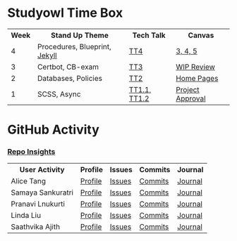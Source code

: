 # Studyowl Time Box
<table>
   <tr>
    <th>Week</th>
    <th>Stand Up Theme</th>
    <th>Tech Talk</th>
    <th>Canvas</th>
   </tr>
   <tr>
    <td>4</td>
    <td>Procedures, Blueprint, <a href="https://github.com/nighthawkcoders/nighthawk_csp/wiki/GitHub-Pages-and-Jekyll">Jekyll</a></td>
    <td><a href="https://github.com/nighthawkcoders/nighthawk_csp/wiki/Tri2-TT4-Binary-Search,-Calling-Procedures,-and-Developing-Procedures">TT4</a></td>
    <td><a href="https://poway.instructure.com/courses/112435/assignments/1956804">3, 4, 5</a></td>
  </tr>
  <tr>
    <td>3</td>
    <td>Certbot, CB-exam</td>
    <td><a href="https://github.com/nighthawkcoders/nighthawk_csp/wiki/Tri-2:-Tech-Talk-3---Deployment---Subdomains-and-Certbot">TT3</a></td>
    <td><a href="https://poway.instructure.com/courses/112435/assignments/1943626">WIP Review</a></td>
  </tr>
  <tr>
    <td>2</td>
    <td>Databases, Policies</td>
    <td><a href="https://github.com/nighthawkcoders/nighthawk_csp/wiki/Tri-2:-Tech-Talk-2-SQLite-Database-Intro">TT2</a></td>
    <td><a href="https://poway.instructure.com/courses/112435/assignments/1943619">Home Pages</a></td>
  </tr>
  <tr>
    <td>1</td>
    <td>SCSS, Async</td>
    <td><a href="https://github.com/nighthawkcoders/nighthawk_csp/wiki/Tri-2:-Tech-Talk-1.1---Organizing--Bootstrap-Files,-Templates-layouts,-and-Sassy">TT1.1, </a><a href="https://github.com/nighthawkcoders/nighthawk_csp/wiki/Tri-2:-Tech-Talk-1.2---Accessing-data-Asynchronously">TT1.2</a></td>
    <td><a href="https://poway.instructure.com/courses/112435/assignments/1943423">Project Approval</a></td>
  </tr>
</table>


# GitHub Activity
### <a href="https://github.com/samayass/flask_portfolio/graphs/contributors" target="_blank">Repo Insights</a>
<table>
  <tr>
    <th>User Activity</th>
    <th>Profile</th>
    <th>Issues</th>
    <th>Commits</th>
    <th>Journal</th>
  </tr>
  <tr>
    <td>Alice Tang</td>
    <td><a href="https://github.com/tangalice" target="_blank">Profile</a></td>
    <td><a href="https://github.com/samayass/flask_portfolio/issues/assigned/tangalice" target="_blank">Issues</a></td>
    <td><a href="https://github.com/samayass/flask_portfolio/commits?author=tangalice" target="_blank">Commits</a></td>
    <td><a href="https://docs.google.com/document/d/1PGcv6fkv8A5Y1uzuN-iLSGm9CKhdWEL_fQRZyGv9ymI/edit?usp=sharing" target="_blank">Journal</a></td>
  </tr>
  <tr>
    <td>Samaya Sankuratri</td>
    <td><a href="https://github.com/samayass" target="_blank">Profile</a></td>
    <td><a href="https://github.com/samayass/flask_portfolio/issues/assigned/samayass" target="_blank">Issues</a></td>
    <td><a href="https://github.com/samayass/flask_portfolio/commits?author=samayass" target="_blank">Commits</a></td>
    <td><a href="https://docs.google.com/document/d/1PGcv6fkv8A5Y1uzuN-iLSGm9CKhdWEL_fQRZyGv9ymI/edit?usp=sharing" target="_blank">Journal</a></td>
  </tr>
  <tr>
    <td>Pranavi Lnukurti</td>
    <td><a href="https://github.com/PranaviInukurti" target="_blank">Profile</a></td>
    <td><a href="https://github.com/samayass/flask_portfolio/issues/assigned/PranaviInukurti" target="_blank">Issues</a></td>
    <td><a href="https://github.com/samayass/flask_portfolio/commits?author=PranaviInukurti" target="_blank">Commits</a></td>
    <td><a href="https://docs.google.com/document/d/1PGcv6fkv8A5Y1uzuN-iLSGm9CKhdWEL_fQRZyGv9ymI/edit?usp=sharing" target="_blank">Journal</a></td>
  </tr>
  <tr>
    <td>Linda Liu</td>
    <td><a href="https://github.com/LindaLiu1202" target="_blank">Profile</a></td>
    <td><a href="https://github.com/samayass/flask_portfolio/issues/assigned/LindaLiu1202" target="_blank">Issues</a></td>
    <td><a href="https://github.com/samayass/flask_portfolio/commits?author=LindaLiu1202" target="_blank">Commits</a></td>
    <td><a href="https://docs.google.com/document/d/1PGcv6fkv8A5Y1uzuN-iLSGm9CKhdWEL_fQRZyGv9ymI/edit?usp=sharing" target="_blank">Journal</a></td>
  </tr>
  <tr>
    <td>Saathvika Ajith</td>
    <td><a href="https://github.com/Saathvika-Ajith" target="_blank">Profile</a></td>
    <td><a href="https://github.com/samayass/flask_portfolio/issues/assigned/Saathvika-Ajith" target="_blank">Issues</a></td>
    <td><a href="https://github.com/samayass/flask_portfolio/commits?author=Saathvika-Ajith" target="_blank">Commits</a></td>
    <td><a href="https://docs.google.com/document/d/1PGcv6fkv8A5Y1uzuN-iLSGm9CKhdWEL_fQRZyGv9ymI/edit?usp=sharing" target="_blank">Journal</a></td>
  </tr>
</table>
